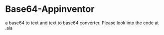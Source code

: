 # Base64-Appinventor
a base64 to text and text to base64 converter. Please look into the code at .aia
